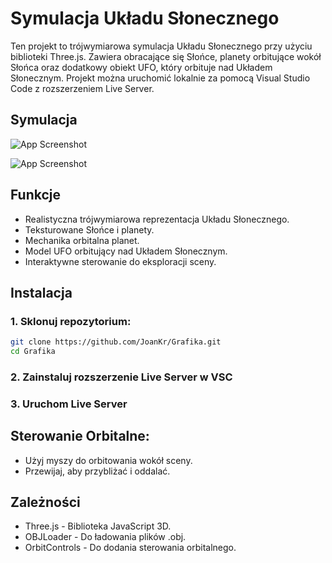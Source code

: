 
# Symulacja Układu Słonecznego

Ten projekt to trójwymiarowa symulacja Układu Słonecznego przy użyciu biblioteki Three.js. Zawiera obracające się Słońce, planety orbitujące wokół Słońca oraz dodatkowy obiekt UFO, który orbituje nad Układem Słonecznym. Projekt można uruchomić lokalnie za pomocą Visual Studio Code z rozszerzeniem Live Server.




## Symulacja

![App Screenshot](https://github.com/JoanKr/Grafika_Komputerowa_Lab/blob/main/Zadanie%203/ss.png)


![App Screenshot](https://github.com/JoanKr/Grafika_Komputerowa_Lab/blob/main/Zadanie%203/ss2.png)
## Funkcje
- Realistyczna trójwymiarowa reprezentacja Układu Słonecznego.
- Teksturowane Słońce i planety.
- Mechanika orbitalna planet.
- Model UFO orbitujący nad Układem Słonecznym.
- Interaktywne sterowanie do eksploracji sceny.
## Instalacja
### 1. Sklonuj repozytorium:
```bash
git clone https://github.com/JoanKr/Grafika.git
cd Grafika
```
### 2. Zainstaluj rozszerzenie Live Server w VSC
### 3. Uruchom Live Server

## Sterowanie Orbitalne:

- Użyj myszy do orbitowania wokół sceny.
- Przewijaj, aby przybliżać i oddalać.
## Zależności
- Three.js - Biblioteka JavaScript 3D.
- OBJLoader - Do ładowania plików .obj.
- OrbitControls - Do dodania sterowania orbitalnego.